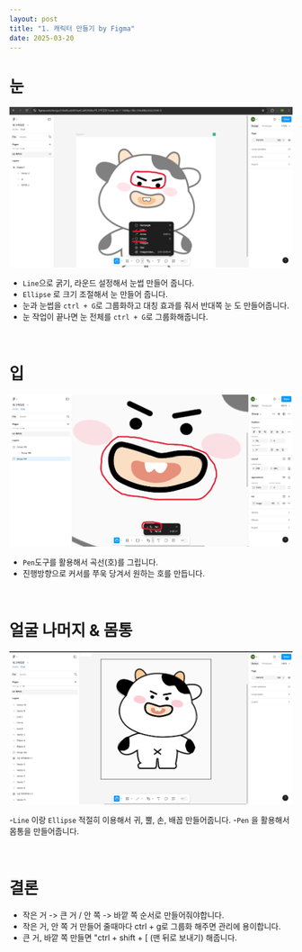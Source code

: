 ```yaml
---
layout: post
title: "1. 캐릭터 만들기 by Figma"
date: 2025-03-20
---
```


# 눈

<div style="text-align: center;">
	<img src="/사진들/피그마/캐릭터 눈.png" alt="alt text" />
</div>

- ```Line```으로 굵기, 라운드 설정해서 눈썹 만들어 줍니다.
- ```Ellipse``` 로 크기 조절해서 눈 만들어 줍니다.
- 눈과 눈썹을 ```ctrl + G```로 그룹화하고 대칭 효과를 줘서 반대쪽 눈 도 만들어줍니다.
- 눈 작업이 끝나면 눈 전체를 ```ctrl + G```로 그룹화해줍니다.

<br>

# 입

<div style="text-align: center;">
	<img src="/사진들/피그마/캐릭터 입.png" alt="alt text" />
</div>

- ```Pen```도구를 활용해서 곡선(호)를 그립니다.
- 진행방향으로 커서를 쭈욱 당겨서 원하는 호를 만듭니다.

<br> 

# 얼굴 나머지 & 몸통

<div style="text-align: center;">
	<img src="/사진들/피그마/나미지.png" alt="alt text" />
</div>

-```Line``` 이랑 ```Ellipse``` 적절히 이용해서 귀, 뿔, 손, 배꼽 만들어줍니다.
-```Pen``` 을 활용해서 몸통을 만들어줍니다.

<br>

# 결론

- 작은 거 -> 큰 거 / 안 쪽 -> 바깥 쪽 순서로 만들어줘야합니다.
- 작은 거, 안 쪽 거 만들어 줄때마다 ctrl + g로 그룹화 해주면 관리에 용이합니다.
- 큰 거, 바깥 쪽 만들면 "ctrl + shift + \[ (맨 뒤로 보내기) 해줍니다.
